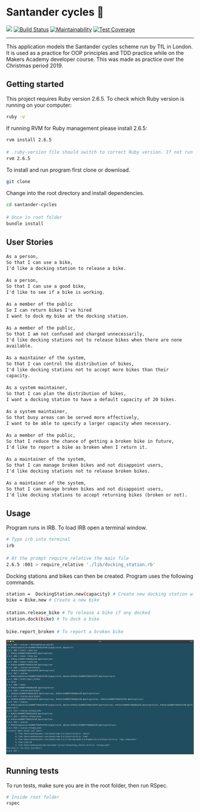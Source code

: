 # Santander cycles :bicyclist:

![](https://img.shields.io/badge/Practice-Makers%20Academy-red) [![Build Status](https://travis-ci.com/jonesandy/santander-cycles.svg?branch=master)](https://travis-ci.com/jonesandy/santander-cycles) [![Maintainability](https://api.codeclimate.com/v1/badges/56ed64e4e5d19bd841e8/maintainability)](https://codeclimate.com/github/jonesandy/santander-cycles/maintainability) [![Test Coverage](https://api.codeclimate.com/v1/badges/56ed64e4e5d19bd841e8/test_coverage)](https://codeclimate.com/github/jonesandy/santander-cycles/test_coverage)

---

This application models the Santander cycles scheme run by TfL in London. It is used as a practice for OOP principles and TDD practice while on the Makers Academy developer course. This was made as practice over the Christmas period 2019.

## Getting started

This project requires Ruby version 2.6.5. To check which Ruby version is running on your computer:

```bash
ruby -v
```

If running RVM for Ruby management please install 2.6.5:

```bash
rvm install 2.6.5

# .ruby-version file should switch to correct Ruby version. If not run this command
rvm 2.6.5
```

To install and run program first clone or download.

```bash 
git clone
```

Change into the root directory and install dependencies.

```bash
cd santander-cycles

# Once in root folder
bundle install
```

## User Stories

```
As a person,
So that I can use a bike,
I'd like a docking station to release a bike.

As a person,
So that I can use a good bike,
I'd like to see if a bike is working.

As a member of the public
So I can return bikes I've hired
I want to dock my bike at the docking station.

As a member of the public,
So that I am not confused and charged unnecessarily,
I'd like docking stations not to release bikes when there are none available.

As a maintainer of the system,
So that I can control the distribution of bikes,
I'd like docking stations not to accept more bikes than their capacity.

As a system maintainer,
So that I can plan the distribution of bikes,
I want a docking station to have a default capacity of 20 bikes.

As a system maintainer,
So that busy areas can be served more effectively,
I want to be able to specify a larger capacity when necessary.

As a member of the public,
So that I reduce the chance of getting a broken bike in future,
I'd like to report a bike as broken when I return it.

As a maintainer of the system,
So that I can manage broken bikes and not disappoint users,
I'd like docking stations not to release broken bikes.

As a maintainer of the system,
So that I can manage broken bikes and not disappoint users,
I'd like docking stations to accept returning bikes (broken or not).
```

## Usage

Program runs in IRB. To load IRB open a terminal window.

```bash
# Type irb into terminal
irb

# At the prompt require_relative the main file
2.6.5 :001 > require_relative './lib/docking_station.rb'
```

Docking stations and bikes can then be created. Program uses the following commands.

```bash
station =  DockingStation.new(capacity) # Create new docking station with a capacity
bike = Bike.new # Create a new bike

station.release_bike # To release a bike if any docked
station.dock(bike) # To dock a bike

bike.report_broken # To report a broken bike
```
![Image of program running in IRB](./_imgs/irb.png)


## Running tests

To run tests, make sure you are in the root folder, then run RSpec.

```bash
# Inside root folder
rspec
```

